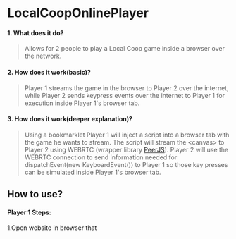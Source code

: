 # LocalCoopOnlinePlayer
  #### 1. What does it do?
  >Allows for 2 people to play a Local Coop 
  >game inside a browser over the network.
  #### 2. How does it work(basic)?
  >Player 1 streams the game in the browser to Player 2 over the internet,
  >while Player 2 sends keypress events over the internet to Player 1 for
  >execution inside Player 1's browser tab.
  #### 3. How does it work(deeper explanation)?
  >Using a bookmarklet Player 1 will inject a script into a browser tab 
  >with the game he wants to stream. The script will stream the \<canvas\>
  >to Player 2 using WEBRTC (wrapper library [PeerJS](https://peerjs.com/)). 
  >Player 2 will use the WEBRTC connection to send information needed for
  > dispatchEvent(new KeyboardEvent()) to Player 1 so those key presses can
  > be simulated inside Player 1's browser tab.
  ## How to use?
  #### Player 1 Steps:
  1.Open website in browser that 
      

